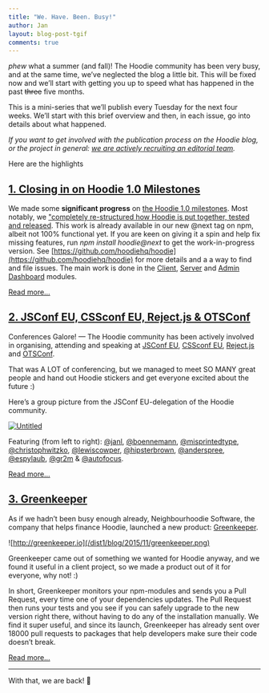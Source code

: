 ```yaml
---
title: "We. Have. Been. Busy!"
author: Jan
layout: blog-post-tgif
comments: true
---
```


*phew* what a summer (and fall)! The Hoodie community has been very busy, and at the same time, we’ve neglected the blog a little bit. This will be fixed now and we’ll start with getting you up to speed what has happened in the past <strike>three</strike> five months.

This is a mini-series that we’ll publish every Tuesday for the next four weeks. We’ll start with this brief overview and then, in each issue, go into details about what happened.

*If you want to get involved with the publication process on the Hoodie blog, or the project in general: [we are actively recruiting an editorial team](https://github.com/hoodiehq/discussion/issues/84).*

Here are the highlights

## [1. Closing in on Hoodie 1.0 Milestones](http://hood.ie/blog/hoodie-updates.html "Closing in on Hoodie 1.0 Milestones")

We made some **significant progress** on [the Hoodie 1.0 milestones](http://gr2m.github.io/milestones/). Most notably, we ["completely re-structured how Hoodie is put together, tested and released](https://github.com/hoodiehq/discussion/issues/76). This work is already available in our new @next tag on npm, albeit not 100% functional yet. If you are keen on giving it a spin and help fix missing features, run *npm install hoodie@next* to get the work-in-progress version. See [https://github.com/hoodiehq/hoodie](https://github.com/hoodiehq/hoodie) for more details and a a way to find and file issues. The main work is done in the [Client](https://github.com/hoodiehq/hoodie-client), [Server](https://github.com/hoodiehq/hoodie-server) and [Admin Dashboard](https://github.com/hoodiehq/hoodie-admin-dashboard) modules.

[Read more…](http://hood.ie/blog/hoodie-updates.html "Closing in on Hoodie 1.0 Milestones")

## [2. JSConf EU, CSSconf EU, Reject.js & OTSConf](http://hood.ie/blog/conferences.html "JSConf EU, CSSconf EU, Reject.js & OTSConf")

Conferences Galore! — The Hoodie community has been actively involved in organising, attending and speaking at [JSConf EU](http://2015.jsconf.eu), [CSSconf EU](http://2015.cssconf.eu), [Reject.js](http://rejectjs.org) and [OTSConf](https://otsconf.com).

That was A LOT of conferencing, but we managed to meet SO MANY great people and hand out Hoodie stickers and get everyone excited about the future :)

Here’s a group picture from the JSConf EU-delegation of the Hoodie community.

<a data-flickr-embed="true"  href="https://www.flickr.com/photos/blank22763/21840012061/in/dateposted/" title="Untitled"><img src="https://farm1.staticflickr.com/584/21840012061_84207361b8_h.jpg" width="1600" height="1133" alt="Untitled"></a><script async src="//embedr.flickr.com/assets/client-code.js" charset="utf-8"></script>

Featuring (from left to right): 
[@janl](https://twitter.com/janl), [@boennemann](https://twitter.com/boennemann), [@misprintedtype](https://twitter.com/misprintedtype), [@christophwitzko](https://twitter.com/christophwitzko), [@lewiscowper](https://twitter.com/lewiscowper), [@hipsterbrown](https://twitter.com/hipsterbrown), [@anderspree](https://twitter.com/anderspree), [@espylaub](https://twitter.com/espylaub), [@gr2m](https://twitter.com/gr2m) & [@autofocus](https://twitter.com/autofocus).

[Read more…](http://hood.ie/blog/conferences.html "JSConf EU, CSSconf EU, Reject.js & OTSConf")

## [3. Greenkeeper](http://hood.ie/blog/greenkeeper.html "Greenkeeper")

As if we hadn’t been busy enough already, Neighbourhoodie Software, the company that helps finance Hoodie, launched a new product: [Greenkeeper](http://greenkeeper.io).

![http://greenkeeper.io](/dist1/blog/2015/11/greenkeeper.png)

Greenkeeper came out of something we wanted for Hoodie anyway, and we found it useful in a client project, so we made a product out of it for everyone, why not! :)

In short, Greenkeeper monitors your npm-modules and sends you a Pull Request, every time one of your dependencies updates. The Pull Request then runs your tests and you see if you can safely upgrade to the new version right  there, without having to do any of the installation manually. We find it super useful, and since its launch, Greenkeeper has already sent over 18000 pull requests to packages that help developers make sure their code doesn’t break.

[Read more…](http://hood.ie/blog/greenkeeper.html "Greenkeeper")

* * *

With that, we are back! 🎉
